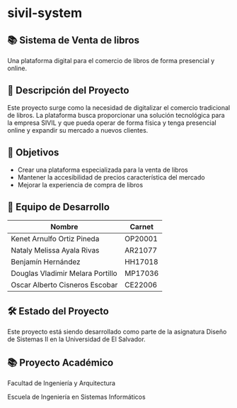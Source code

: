 # sivil-system

## 📚 Sistema de Venta de libros

Una plataforma digital para el comercio de libros de forma presencial y online.

## 📝 Descripción del Proyecto

Este proyecto surge como la necesidad de digitalizar el comercio tradicional de libros. La plataforma busca proporcionar una solución tecnológica para la empresa SIVIL y que pueda operar de forma física y tenga presencial online y expandir su mercado a nuevos clientes.

## 🎯 Objetivos

- Crear una plataforma especializada para la venta de libros
- Mantener la accesibilidad de precios característica del mercado
- Mejorar la experiencia de compra de libros

## 👥 Equipo de Desarrollo

| **Nombre** | **Carnet** |
| --- | --- |
| Kenet Arnulfo Ortiz Pineda | OP20001 |
| Nataly Melissa Ayala Rivas | AR21077 |
| Benjamín Hernández | HH17018 |
| Douglas Vladimir Melara Portillo | MP17036 |
| Oscar Alberto Cisneros Escobar | CE22006 |

## 🛠️ Estado del Proyecto

Este proyecto está siendo desarrollado como parte de la asignatura Diseño de Sistemas II en la Universidad de El Salvador.

## 📚 Proyecto Académico

Facultad de Ingeniería y Arquitectura

Escuela de Ingeniería en Sistemas Informáticos